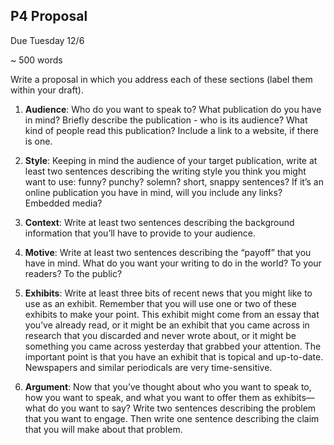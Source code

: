 ## P4 Proposal 

Due Tuesday 12/6

~ 500 words

Write a proposal in which you address each of these sections (label them within your draft).

1. **Audience**: Who do you want to speak to? What publication do you have in mind? Briefly describe the publication - who is its audience? What kind of people read this publication? Include a link to a website, if there is one.  

2. **Style**: Keeping in mind the audience of your target publication, write at least two sentences describing the writing style you think you might want to use: funny? punchy? solemn? short, snappy sentences? If it’s an online publication you have in mind, will you include any links? Embedded media?

3. **Context**: Write at least two sentences describing the background information that you’ll have to provide to your audience.

4. **Motive**: Write at least two sentences describing the “payoff” that you have in mind. What do you want your writing to do in the world? To your readers? To the public?

5. **Exhibits**: Write at least three bits of recent news that you might like to use as an exhibit. Remember that you will use one or two of these exhibits to make your point. This exhibit might come from an essay that you’ve already read, or it might be an exhibit that you came across in research that you discarded and never wrote about, or it might be something you came across yesterday that grabbed your attention. The important point is that you have an exhibit that is topical and up-to-date. Newspapers and similar periodicals are very time-sensitive.

6. **Argument**: Now that you’ve thought about who you want to speak to, how you want to speak, and what you want to offer them as exhibits—what do you want to say? Write two sentences describing the problem that you want to engage. Then write one sentence describing the claim that you will make about that problem.
